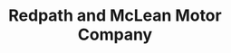---
title: "Redpath and McLean Motor Company"
url: /edinburgh/redpath-and-mclean-motor-company/
shop: car
---